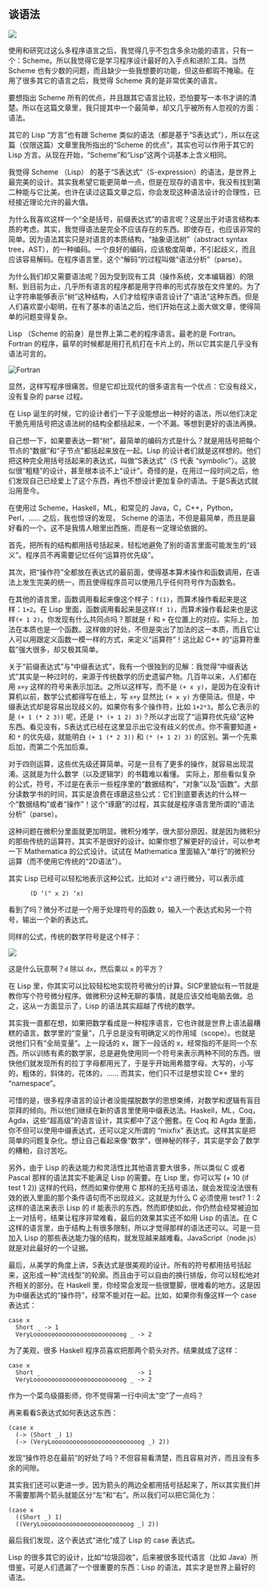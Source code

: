 ## 谈语法

![](http://www.yinwang.org/images/lisp_cycles.png)

使用和研究过这么多程序语言之后，我觉得几乎不包含多余功能的语言，只有一个：Scheme。所以我觉得它是学习程序设计最好的入手点和进阶工具。当然 Scheme 也有少数的问题，而且缺少一些我想要的功能，但这些都瑕不掩瑜。在用了很多其它的语言之后，我觉得 Scheme 真的是非常优美的语言。

要想指出 Scheme 所有的优点，并且跟其它语言比较，恐怕要写一本书才讲的清楚。所以在这篇文章里，我只提其中一个最简单，却又几乎被所有人忽视的方面：语法。

其它的 Lisp “方言”也有跟 Scheme 类似的语法（都是基于“S表达式”），所以在这篇（仅限这篇）文章里我所指出的“Scheme 的优点”，其实也可以作用于其它的 Lisp 方言。从现在开始，“Scheme”和“Lisp”这两个词基本上含义相同。

我觉得 Scheme （Lisp） 的基于“S表达式”（S-expression）的语法，是世界上最完美的设计。其实我希望它能更简单一点，但是在现存的语言中，我没有找到第二种能与它比美。也许在读过这篇文章之后，你会发现这种语法设计的合理性，已经接近理论允许的最大值。

为什么我喜欢这样一个“全是括号，前缀表达式”的语言呢？这是出于对语言结构本质的考虑。其实，我觉得语法是完全不应该存在的东西。即使存在，也应该非常的简单。因为语法其实只是对语言的本质结构，“抽象语法树”（abstract syntax tree，AST），的一种编码。一个良好的编码，应该极度简单，不引起歧义，而且应该容易解码。在程序语言里，这个“解码”的过程叫做“语法分析”（parse）。

为什么我们却又需要语法呢？因为受到现有工具（操作系统，文本编辑器）的限制，到目前为止，几乎所有语言的程序都是用字符串的形式存放在文件里的。为了让字符串能够表示“树”这种结构，人们才给程序语言设计了“语法”这种东西。但是人们喜欢耍小聪明，在有了基本的语法之后，他们开始在这上面大做文章，使得简单的问题变得复杂。

Lisp （Scheme 的前身）是世界上第二老的程序语言。最老的是 Fortran。Fortran 的程序，最早的时候都是用打孔机打在卡片上的，所以它其实是几乎没有语法可言的。

![Fortran](http://www.yinwang.org/images/punch-card.gif)

显然，这样写程序很痛苦。但是它却比现代的很多语言有一个优点：它没有歧义，没有复杂的 parse 过程。

在 Lisp 诞生的时候，它的设计者们一下子没能想出一种好的语法，所以他们决定干脆先用括号把这语法树的结构全都括起来，一个不漏。等想到更好的语法再换。

自己想一下，如果要表达一颗“树”，最简单的编码方式是什么？就是用括号把每个节点的“数据”和“子节点”都括起来放在一起。Lisp 的设计者们就是这样想的。他们把这种完全用括号括起来的表达式，叫做“S表达式”（S 代表 “symbolic”）。这貌似很“粗糙”的设计，甚至根本谈不上“设计”。奇怪的是，在用过一段时间之后，他们发现自己已经爱上了这个东西，再也不想设计更加复杂的语法。于是S表达式就沿用至今。

在使用过 Scheme，Haskell，ML，和常见的 Java，C，C++，Python，Perl，…… 之后，我也惊讶的发现， Scheme 的语法，不但是最简单，而且是最好看的一个。这不是我情人眼里出西施，而是有一定理论依据的。

首先，把所有的结构都用括号括起来，轻松地避免了别的语言里面可能发生的“歧义”。程序员不再需要记忆任何“运算符优先级”。

其次，把“操作符”全都放在表达式的最前面，使得基本算术操作和函数调用，在语法上发生完美的统一，而且使得程序员可以使用几乎任何符号作为函数名。

在其他的语言里，函数调用看起来像这个样子：`f(1)`，而算术操作看起来是这样：`1+2`。在 Lisp 里面，函数调用看起来是这样`(f 1)`，而算术操作看起来也是这样`(+ 1 2)`。你发现有什么共同点吗？那就是 `f` 和 `+` 在位置上的对应。实际上，加法在本质也是一个函数。这样做的好处，不但是突出了加法的这一本质，而且它让人可以用跟定义函数一模一样的方式，来定义“运算符”！这比起 C++ 的“运算符重载”强大很多，却又极其简单。

关于“前缀表达式”与“中缀表达式”，我有一个很独到的见解：我觉得“中缀表达式”其实是一种过时的，来源于传统数学的历史遗留产物。几百年以来，人们都在用 `x+y` 这样的符号来表示加法。之所以这样写，而不是 `(+ x y)`，是因为在没有计算机以前，数学公式都得写在纸上，写 `x+y` 显然比 `(+ x y)` 方便简洁。但是，中缀表达式却是容易出现歧义的。如果你有多个操作符，比如 `1+2*3`。那么它表示的是 `(+ 1 (* 2 3))` 呢，还是 `(* (+ 1 2) 3)`？所以才出现了“运算符优先级”这种东西。看见没有，S表达式已经在这里显示出它没有歧义的优点。你不需要知道 `+` 和 `*` 的优先级，就能明白 `(+ 1 (* 2 3))` 和 `(* (+ 1 2) 3)` 的区别。第一个先乘后加，而第二个先加后乘。

对于四则运算，这些优先级还算简单。可是一旦有了更多的操作，就容易出现混淆。这就是为什么数学（以及逻辑学）的书籍难以看懂。 实际上，那些看似复杂的公式，符号，不过是在表示一些程序里的“数据结构”，“对象”以及“函数”。大部分读数学书的时间，其实是浪费在琢磨这些公式：它们到底要表达的什么样一个“数据结构”或者“操作”！这个“琢磨”的过程，其实就是程序语言里所谓的“语法分析”（parse）。

这种问题在微积分里面就更加明显。微积分难学，很大部分原因，就是因为微积分的那些传统的运算符，其实不是很好的设计。如果你想了解更好的设计，可以参考一下 Mathematica 的公式设计。试试在 Mathematica 里面输入“单行”的微积分运算（而不使用它传统的“2D语法”）。

其实 Lisp 已经可以轻松地表示这种公式，比如对 `x^2` 进行微分，可以表示成

<div class="highlighter-rouge">

          (D ‘(^ x 2) ‘x)

</div>

看到了吗？微分不过是一个用于处理符号的函数 `D`，输入一个表达式和另一个符号，输出一个新的表达式。

同样的公式，传统的数学符号是这个样子：

![](http://www.yinwang.org/images/deriv-math.png)

这是什么玩意啊？`d` 除以 `dx`，然后乘以 `x` 的平方？

在 Lisp 里，你其实可以比较轻松地实现符号微分的计算。SICP里貌似有一节就是教你写个符号微分程序。做微积分这种无聊的事情，就是应该交给电脑去做。总之，这从一方面显示了，Lisp 的语法其实超越了传统的数学。

其实我一直都在想，如果把数学看成是一种程序语言，它也许就是世界上语法最糟糕的语言。数学里的“变量”，几乎总是没有明确定义的作用域（scope）。也就是说他们只有“全局变量”。上一段话的 x，跟下一段话的 x，经常指的不是同一个东西。所以训练有素的数学家，总是避免使用同一个符号来表示两种不同的东西。很快他们就发现所有的拉丁字母都用光了，于是乎开始用希腊字母。大写的，小写的，粗体的，斜体的，花体的，…… 而其实，他们只不过是想实现 C++ 里的 “namespace”。

可惜的是，很多程序语言的设计者没能摆脱数学的思想束缚，对数学和逻辑有盲目崇拜的倾向。所以他们继续在新的语言里使用中缀表达法。Haskell，ML，Coq，Agda，这些“超高级”的语言设计，其实都中了这个圈套。在 Coq 和 Agda 里面，你不但可以使用中缀表达式，还可以定义所谓的 “mixfix” 表达式。这样其实是把简单的问题复杂化。想让自己看起来像“数学”，很神秘的样子，其实是学会了数学的糟粕，自讨苦吃。

另外，由于 Lisp 的表达能力和灵活性比其他语言要大很多，所以类似 C 或者 Pascal 那样的语法其实不能满足 Lisp 的需要。在 Lisp 里，你可以写 (+ 10 (if test 1 2)) 这样的代码，然而如果你使用 C 那样的无括号语法，就会发现没法很有效的嵌入里面的那个条件语句而不出现歧义。这就是为什么 C 必须使用 test? 1 : 2 这样的语法来表示 Lisp 的 if 能表示的东西。然而即使如此，你仍然会经常被迫加上一对括号，结果让程序非常难看，最后的效果其实还不如用 Lisp 的语法。在 C 这样的语言里，由于结构上有很多限制，所以才觉得那样的语法还可以。可是一旦加入 Lisp 的那些表达能力强的结构，就发现越来越难看。JavaScript（node.js）就是对此最好的一个证据。

最后，从美学的角度上讲，S表达式是很美观的设计。所有的符号都用括号括起来，这形成一种“流线型”的轮廓。而且由于可以自由的换行排版，你可以轻松地对齐相关的部分。在 Haskell 里，你经常会发现一些很蹩脚，很难看的地方。这是因为中缀表达式的“操作符”，经常不能对在一起。比如，如果你有像这样一个 case 表达式：

<div class="highlighter-rouge">

    case x
      Short _ -> 1
      VeryLooooooooooooooooooooooooog _ -> 2

</div>

为了美观，很多 Haskell 程序员喜欢把那两个箭头对齐。结果就成了这样：

<div class="highlighter-rouge">

    case x
      Short _                           -> 1
      VeryLooooooooooooooooooooooooog _ -> 2

</div>

作为一个菜鸟级摄影师，你不觉得第一行中间太“空”了一点吗？

再来看看S表达式如何表达这东西：

<div class="highlighter-rouge">

    (case x
      (-> (Short _) 1)
      (-> (VeryLooooooooooooooooooooooooog _) 2))

</div>

发现“操作符总在最前”的好处了吗？不但容易看清楚，而且容易对齐，而且没有多余的间隙。

其实我们还可以更进一步。因为箭头的两边全都用括号括起来了，所以其实我们并不需要那两个箭头就能区分“左”和“右”。所以我们可以把它简化为：

<div class="highlighter-rouge">

    (case x
      ((Short _) 1)
      ((VeryLooooooooooooooooooooooooog _) 2))

</div>

最后我们发现，这个表达式“进化”成了 Lisp 的 case 表达式。

Lisp 的很多其它的设计，比如“垃圾回收”，后来被很多现代语言（比如 Java）所借鉴。可是人们遗漏了一个很重要的东西：Lisp 的语法，其实才是世界上最好的语法。
